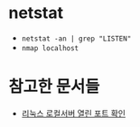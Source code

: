 # netstat

- `netstat -an | grep "LISTEN"`
- `nmap localhost`

# 참고한 문서들

- [리눅스 로컬서버 열린 포트 확인](http://jmnote.com/wiki/%EB%A6%AC%EB%88%85%EC%8A%A4_%EB%A1%9C%EC%BB%AC%EC%84%9C%EB%B2%84_%EC%97%B4%EB%A6%B0_%ED%8F%AC%ED%8A%B8_%ED%99%95%EC%9D%B8)


